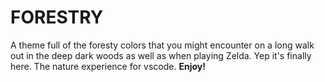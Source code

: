 # FORESTRY

A theme full of the foresty colors that you might encounter on a long walk out in the deep dark woods as well as when playing Zelda. Yep it's finally here. The nature experience for vscode. **Enjoy!**